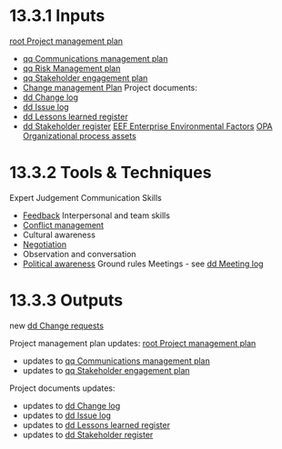 # 13.3.1 Inputs
[root Project management plan](../Project%20Management%20Plans/root%20Project%20management%20plan.md)
* [qq Communications management plan](../Project%20Management%20Plans/qq%20Communications%20management%20plan.md)
* [qq Risk Management plan](../Project%20Management%20Plans/qq%20Risk%20Management%20plan.md)
* [qq Stakeholder engagement plan](../Project%20Management%20Plans/qq%20Stakeholder%20engagement%20plan.md)
* [Change management Plan](../Project%20Management%20Plans/Additional%20components/Change%20management%20Plan.md)
Project documents:
* [dd Change log](../Project%20Documents/dd%20Change%20log.md)
* [dd Issue log](../Project%20Documents/dd%20Issue%20log.md)
* [dd Lessons learned register](../Project%20Documents/dd%20Lessons%20learned%20register.md)
* [dd Stakeholder register](../Project%20Documents/dd%20Stakeholder%20register.md)
[EEF Enterprise Environmental Factors](../EEF%20Enterprise%20Environmental%20Factors.md)
[OPA Organizational process assets](../OPA%20Organizational%20process%20assets.md)
# 13.3.2 Tools & Techniques
Expert Judgement
Communication Skills
* [Feedback](../Tools%20and%20techniques/Feedback.md)
Interpersonal and team skills
* [Conflict management](../Tools%20and%20techniques/Conflict%20management.md)
* Cultural awareness
* [Negotiation](../Tools%20and%20techniques/Negotiation.md)
* Observation and conversation
* [Political awareness](../Tools%20and%20techniques/Political%20awareness.md)
Ground rules
Meetings - see [dd Meeting log](../Project%20Documents/dd%20Meeting%20log.md)

# 13.3.3 Outputs
new [dd Change requests](../Project%20Documents/dd%20Change%20requests.md)

Project management plan updates: [root Project management plan](../Project%20Management%20Plans/root%20Project%20management%20plan.md)
* updates to [qq Communications management plan](../Project%20Management%20Plans/qq%20Communications%20management%20plan.md)
* updates to [qq Stakeholder engagement plan](../Project%20Management%20Plans/qq%20Stakeholder%20engagement%20plan.md)

Project documents updates:
* updates to [dd Change log](../Project%20Documents/dd%20Change%20log.md)
* updates to [dd Issue log](../Project%20Documents/dd%20Issue%20log.md)
* updates to [dd Lessons learned register](../Project%20Documents/dd%20Lessons%20learned%20register.md)
* updates to [dd Stakeholder register](../Project%20Documents/dd%20Stakeholder%20register.md)


